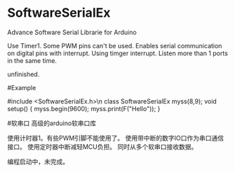 # SoftwareSerialEx
Advance Software Serial Librarie for Arduino

Use Timer1. Some PWM pins can't be used.
Enables serial communication on digital pins with interrupt. 
Using timger interrupt.
Listen more than 1 ports in the same time.

unfinished.

#Example

\#include <SoftwareSerialEx.h>\n
class SoftwareSerialEx myss(8,9);
void setup() {
 myss.begin(9600); 
 myss.print(F("Hello"));
}

#软串口
高级的arduino软串口库

使用计时器1。有些PWM引脚不能使用了。
使用带中断的数字IO口作为串口通信接口。
使用定时器中断减轻MCU负担。
同时从多个软串口接收数据。

编程启动中，未完成。

